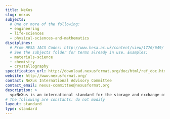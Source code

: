 ```yaml
---
title: NeXus
slug: nexus
subjects:
  # One or more of the following:
  - engineering
  - life-sciences
  - physical-sciences-and-mathematics
disciplines:
  # From HESA JACS Codes: http://www.hesa.ac.uk/content/view/1776/649/
  # See the subjects folder for terms already in use. Examples:
  - materials-science
  - chemistry
  - crystallography
specification_url: http://download.nexusformat.org/doc/html/ref_doc.html
website: http://www.nexusformat.org/
contact: NeXus International Advisory Committee
contact_email: nexus-committee@nexusformat.org
description: >
  <p>NeXus is an international standard for the storage and exchange of neutron, x-ray, and muon experiment data. The structure of NeXus files is extremely flexible, allowing the storage of both simple data sets, such as a single data array and its axes, and highly complex data and their associated metadata, such as measurements on a multi-component instrument or numerical simulations. NeXus is built on top of the container format HDF5, and adds domain-specific rules for organizing data within HDF5 files in addition to a dictionary of well-defined domain-specific field names.</p>
# The following are constants: do not modify
layout: standard
type: standard
---
```

